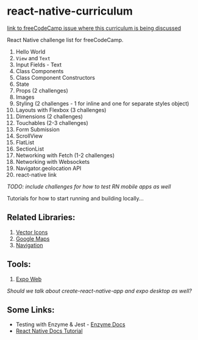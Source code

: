 # react-native-curriculum
[link to freeCodeCamp issue where this curriculum is being discussed](https://github.com/freeCodeCamp/freeCodeCamp/issues/14595)

React Native challenge list for freeCodeCamp.

1. Hello World
1. `View` and `Text`
1. Input Fields - Text
1. Class Components
1. Class Component Constructors
1. State
1. Props (2 challenges)
1. Images
1. Styling (2 challenges - 1 for inline and one for separate styles object)
1. Layouts with Flexbox (3 challenges)
1. Dimensions (2 challenges)
1. Touchables (2-3 challenges)
1. Form Submission
1. ScrollView
1. FlatList
1. SectionList
1. Networking with Fetch (1-2 challenges)
1. Networking with Websockets
1. Navigator.geolocation API
1. react-native link

*TODO: include challenges for how to test RN mobile apps as well*

Tutorials for how to start running and building locally...

## Related Libraries:

1. [Vector Icons](https://github.com/oblador/react-native-vector-icons)
1. [Google Maps](https://github.com/airbnb/react-native-maps)
1. [Navigation](https://github.com/wix/react-native-navigation)

## Tools:

1. [Expo Web](https://snack.expo.io/)

*Should we talk about create-react-native-app and expo desktop as well?*

## Some Links:

* Testing with Enzyme & Jest - [Enzyme Docs](http://airbnb.io/enzyme/docs/guides/react-native.html)
* [React Native Docs Tutorial](https://facebook.github.io/react-native/docs/tutorial.html)
